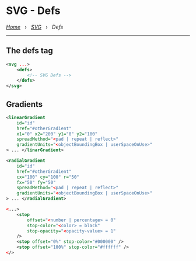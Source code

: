 # SVG - Defs

*[Home](../README.md)* &nbsp; › &nbsp; 
*[SVG](./svg.md)* &nbsp; › &nbsp; 
*Defs*

---

## The defs tag

```xml
<svg ...>
    <defs>
        <!-- SVG Defs -->
    </defs>
</svg>
```

## Gradients

```xml
<linearGradient 
    id="id"
    href="#otherGradient"
    x1="0" x2="200" y1="0" y2="100"
    spreadMethod="<pad | repeat | reflect>"
    gradientUnits="<objectBoundingBox | userSpaceOnUse>"
> ... </linarGradient>

<radialGradient 
    id="id"
    href="#otherGradient"
    cx="100" cy="100" r="50"
    fx="50" fy="50"
    spreadMethod="<pad | repeat | reflect>"
    gradientUnits="<objectBoundingBox | userSpaceOnUse>"
> ... </radialGradient>

<...>
    <stop 
        offset="<number | percentage> = 0" 
        stop-color="<color> = black" 
        stop-opacity="<opacity-value> = 1" 
    />
    <stop offset="0%" stop-color="#000000" />
    <stop offset="100%" stop-color="#ffffff" />
</>
```